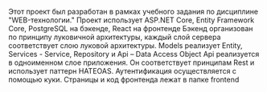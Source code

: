 Этот проект был разработан в рамках учебного задания по дисциплине "WEB-технологии."
Проект использует ASP.NET Core, Entity Framework Core, PostgreSQL на бэкенде, React на фронтенде
Бэкенд организован по принципу луковичной архитектуры, каждый слой сервера соответствует слою луковой архитектуры. Models реализует Entity, Services - Service, Repository и Api – Data Access Object
Api реализуется в одноименном слое приложения. Он соответствует принципам Rest и использует паттерн HATEOAS. 
Аутентификация осуществляется с помощью куки.
Страницы и код фронтенда лежат в папке frontend
